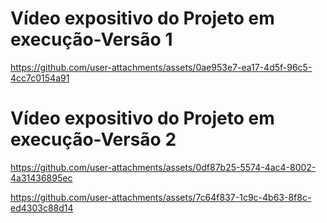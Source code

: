 # Vídeo expositivo do Projeto em execução-Versão 1
  https://github.com/user-attachments/assets/0ae953e7-ea17-4d5f-96c5-4cc7c0154a91

# Vídeo expositivo do Projeto em execução-Versão 2
  https://github.com/user-attachments/assets/0df87b25-5574-4ac4-8002-4a31436895ec

  https://github.com/user-attachments/assets/7c64f837-1c9c-4b63-8f8c-ed4303c88d14
